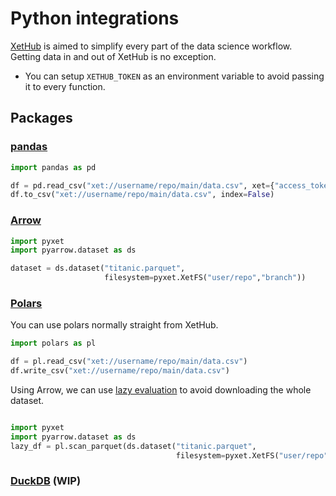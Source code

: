# Python integrations
[XetHub](https://xethub.com) is aimed to simplify every part of the data science workflow.   
Getting data in and out of XetHub is no exception.
* You can setup `XETHUB_TOKEN` as an environment variable to avoid passing it to every function.

## Packages

### [pandas](https://pandas.pydata.org/)
```python
import pandas as pd

df = pd.read_csv("xet://username/repo/main/data.csv", xet={"access_token" : "..."})
df.to_csv("xet://username/repo/main/data.csv", index=False)
```
### [Arrow](https://arrow.apache.org/)
```python
import pyxet
import pyarrow.dataset as ds

dataset = ds.dataset("titanic.parquet", 
                     filesystem=pyxet.XetFS("user/repo","branch"))
```
### [Polars](https://pola-rs.github.io/polars-book/user-guide/introduction.html)
You can use polars normally straight from XetHub.
```python
import polars as pl

df = pl.read_csv("xet://username/repo/main/data.csv")
df.write_csv("xet://username/repo/main/data.csv")
```
Using Arrow, we can use [lazy evaluation](https://pola-rs.github.io/polars-book/user-guide/lazy-api/intro.html) to avoid downloading the whole dataset.
```python

import pyxet
import pyarrow.dataset as ds
lazy_df = pl.scan_parquet(ds.dataset("titanic.parquet", 
                                     filesystem=pyxet.XetFS("user/repo","branch")))
``` 
### [DuckDB](https://duckdb.org) (WIP)